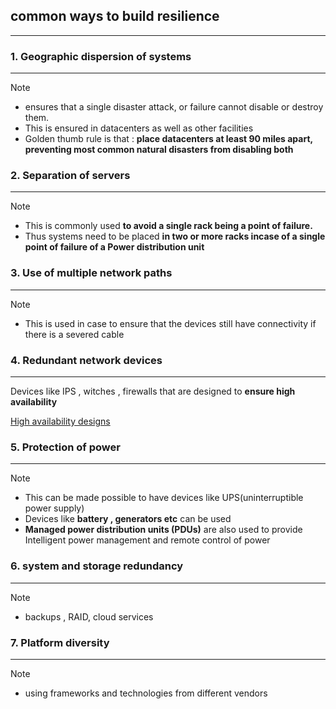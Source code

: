 ## common ways to build resilience
---

### 1. Geographic dispersion of systems
---
>[!note]
>- ensures that a single disaster attack, or failure cannot disable or destroy them.
>- This is ensured in datacenters as well as other facilities 
>- Golden thumb rule is that : **place datacenters at least 90 miles apart, preventing most common natural disasters from disabling both**


### 2. Separation of servers 
---
>[!note]
>- This is commonly used **to avoid a single rack being a point of failure.**
>- Thus systems need to be placed **in two or more racks incase of a single point of failure of a Power distribution unit**


### 3. Use of multiple network paths 
---
>[!note]
>- This is used in case to ensure that the devices still have connectivity if there is a severed cable 


### 4. Redundant network devices 
---
Devices like IPS , witches , firewalls that are designed to **ensure high availability** 

[High availability designs](High%20availability%20designs.md)

### 5. Protection of power 
---
>[!note]
>- This can be made possible to have devices like UPS(uninterruptible power supply)
>- Devices like **battery , generators  etc** can be used 
>- **Managed power distribution units (PDUs)** are also used to provide Intelligent power management and remote control of power


### 6. system and storage redundancy 
---
>[!note]
>- backups , RAID, cloud services 


### 7. Platform diversity 
---
>[!note]
>- using frameworks and technologies from different vendors 
